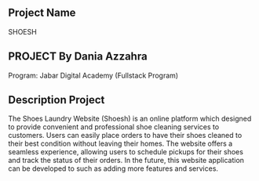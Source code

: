 ## Project Name
SHOESH

## PROJECT By Dania Azzahra
Program: Jabar Digital Academy (Fullstack Program)

## Description Project

The Shoes Laundry Website (Shoesh) is an online platform which designed to provide convenient and professional shoe cleaning services to customers. Users can easily place orders to have their shoes cleaned to their best condition without leaving their homes. The website offers a seamless experience, allowing users to schedule pickups for their shoes and track the status of their orders. In the future, this website application can be developed to such as adding more features and services. 
